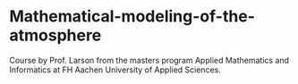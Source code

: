 ﻿# Mathematical-modeling-of-the-atmosphere

Course by Prof. Larson from the masters program Applied Mathematics and Informatics at FH Aachen University of Applied Sciences.
